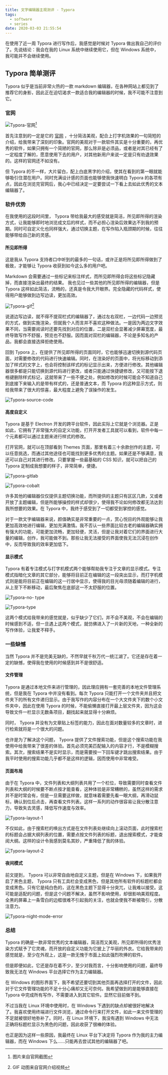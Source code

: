 ```yaml
---
title: 文字编辑器主观测评 - Typora
tags:
  - software
  - series
date: 2020-03-03 21:55:54
---
```


在使用了近一周 Typora 进行写作后，我感觉是时候对 Typora 做出我自己的评价了。先说结论：我会在我的 Linux 系统中继续使用它，但在 Windows 系统中，我可能并不会继续使用。

<!-- more -->

## Typora 简单测评

Typora 似乎是当前非常火热的一款 markdown 编辑器，在各种网站上都见到了推荐它的身影，因此正在迫切渴求一款适合我的编辑器的时候，我不可能不注意到它。

### 官网

![Typora-官网](https://pic.imgdb.cn/item/5e59d9ad6127cc071340f300.png)[^1]

首先注意到的一定是它的 [官网](https://typora.io/) ，十分简洁美观，配合上打字机效果的一句简短的介绍，给我带来了深刻的印象。官网的美观对于一款软件其实是十分重要的，再优秀的软件，如果只拥有一个简陋的官网，那么除非是必须品，或者是对其已经有了一定程度了解的，愿意使用下去的用户，对其他新用户来说一定是只有劝退效果的。这样的官网还不如没有。

但 Typora 的不一样，大片留白，配上白底黑字的介绍，使其在看到的第一眼就能够吸引住潜在用户。同时充满设计感的页面也能够使我快速明白 Typora 的各项有点，因此在浏览完官网后，我心中已经决定一定要尝试一下看上去如此优秀的文本编辑器了。

### 软件优势

在我使用的这段时间里， Typora 带给我最大的感受就是简洁，所见即所得的渲染方式，让我能够即时地浏览成文后的样式，而不必担心渲染后效果达不到我的预期。同时可自定义化也同样强大，通过切换主题，在写作陷入瓶颈期的时候，往往能够带给自己新的灵感。

#### 所见即所得

这是我从 Typora 支持者口中听到的最多的一句话，或许正是将所见即所得做到了极致，才能够让 Typora 收获到如今这么多的用户吧。 

Markdown 会需要通过一些标记来标注样式，而所见即所得会将这些标记隐藏掉，而直接渲染出最终的结果。 我也见过一些其他的所见即所得的编辑器，但是 Typora 这样如此简洁，流畅的，还真是令我大开眼界。完全隐藏的代码样式，使得用户能够做到边写边读，更加高效。

![Typora-gif](https://pic.imgdb.cn/item/5e5e67a698271cb2b85393e1.gif)[^2]

说道边写边读，就不得不提双栏式的编辑器了，通过左右双栏，一边代码一边预览的方式，做到实施渲染，但就我个人而言并不喜欢这种做法。一是因为两边文字效果不同，当需要阅读时还要先找到对应的位置，二是双栏会显著减少屏幕宽度，最终导致写作不舒服，预览也不舒服。因而面对双栏的编辑器，不论是多知名的产品，我都会直接选择拒绝使用。

回到 Typora 上，在提供了所见即所得的页面同时，它也能够迅速切换到源代码页面，对需要修改的代码进行快速编辑。同时，在渲染好的页面中，将光标移动到添加了样式的文字上，也会将控制该样式的标记显示出来，方便进行修改。其他编辑器很多都是只能切换到源代码进行更改，或者只能通过快捷键修改，又可能按下退格键删除样式标记，这就带来了一些不便之处，例如修改的时候可能会不知道自己到底接下来输入的是带有样式的，还是普通文本，而 Typora 的这种显示方式，则给我带来了很大的惊喜，最大程度上避免了误操作的发生。

![Typora-source-code](https://pic.imgdb.cn/item/5e5e6a1698271cb2b85492ea.png)

#### 高度自定义

Typora 是基于 Electron 开发的跨平台软件，因此实际上它就是个浏览器。正是如此，它拥有了非常强大的自定义功能，打开开发者工具就可以看到，软件中每一个元素都可以通过主题来进行样式的修改。

打开官网，就可以在顶部看到 Themes 页面，那里有着三十余款创作的主题，可以任意挑选，而通过其他途径也可能找到更多优秀的主题。如果还是不够满意，我还可以自己对其进行修改。只要掌握一些最基础的 CSS 知识，就可以把自己的 Typora 定制成我想要的样子，非常简单，便捷。

![Typora-gitlab](https://pic.imgdb.cn/item/5e5e659698271cb2b852aaca.png)

![Typora-cobalt](https://pic.imgdb.cn/item/5e5e65c098271cb2b852be6f.png)

许多其他的编辑器仅仅提供主题切换功能，而所提供的主题只有区区几款，又或者开放了主题编辑，但是所能够操控的样式却很少，使得我不论如何修改都无法达到我所想要的效果。在 Typora 中，我终于感受到了一切都受到掌控的感觉。

对于一款文字编辑器来说，颜值确实是非常重要的一点，赏心悦目的外观能够让我更加高效地进行编辑，更加充满激情。我不否认一些界面比较古老的编辑器确实拥有强大的功能，可能更加流畅，更加轻便，灵活，但是让我对着它们的界面进行大量的编辑，创作，我可能做不到。那些让我无法接受的界面使我无法沉浸在创作中，反而导致我的效率更加低下。 

#### 显示模式

Typora 有着专注模式与打字机模式两个能够帮助我专注于文章的显示模式。专注模式指暗化文章的其它部分，能够将目前正在编辑的这一段突出显示，而打字机模式则是能将目前正在编辑的这一行居中显示，使得我的目光毋须随着编辑的进行，从上至下不断移动，最后聚焦在底部这一不太舒服的位置。

![Typora-no-	type](https://pic.imgdb.cn/item/5e5e6ac898271cb2b8550a3c.png)

![Typora-type](https://pic.imgdb.cn/item/5e5e6b0f98271cb2b8553cef.png)

这两个模式给我带来的感觉就是，似乎缺少了它们，并不会不美观，不会在编辑的时候感到不适，但一旦遇上这两个模式，就仿佛进入了一片新的天地，一种全新的写作体验，让我爱不释手。

### 一些缺憾

当然 Typora 并不是完美无缺的，不然早就千秋万代一统江湖了。它还是存在着一定的缺憾，使得我在使用的时候感到并不是很舒适。

#### 文件管理

Typora 是通过本地文件来进行管理的，因此理应拥有一套完善的本地文件管理系统，但是我在 Typora 中并没有看到。每次 Typora 只能打开一个文件夹并且把文件夹下的所有文件递归显示。由于我写作的内容分布在一个大文件夹下的数个小文件夹中，因此在使用 Typora 的时候，不能偷懒直接打开最上层文件夹，因为这会导致文件一栏显示无数条项目，翻找起来就显得十分麻烦。 

同时， Typora 并没有为文章贴上标签的能力，因此在面对数量较多的文章时，进行检索就将是一个很大的问题。

也许是为了解决这个问题， Typora 提供了文件搜索功能，但是这个搜索功能在我使用中给我带来了很差的体验。首先必须完美匹配输入的内容才行，不是模糊搜索。其次，搜索结果不是实时显示，而是需要按一下回车键才跳出搜索结果。由于我平时使用的搜索功能几乎都不是这样的逻辑，因而使用中非常难受。

#### 页面布局

由于在 Typora 中，文件列表和大纲列表共用了一个栏位，导致需要同时查看文件列表和大纲的时候要不断点按才能查看，这种体验是非常糟糕的，虽然这样的需求并不是时常会有，但是一旦需要这样做，就意味着需要先看一眼大纲，再滑动鼠标，确认到位后点击，再查看文件列表。这样一系列的动作很容易让我分散注意力，导致失去灵感，降低写作速度与效率。

![Typora-layout-1](https://pic.imgdb.cn/item/5e5e6bda98271cb2b855c9ba.png)

不仅如此，由于搜索栏的唤出方式是在文件列表处继续向上滚动页面，此时搜索栏的标题会占据大纲列表的位置，需要点按文件列表的标题，退出搜索模式，才能查阅大纲。这样的设计令我感到莫名其妙，严重降低了我的体验。

![Typora-layout-2](https://pic.imgdb.cn/item/5e5e6bd698271cb2b855c676.png)

#### 夜间模式

前文提到， Typora 可以非常自由地自定义主题，但是在 Windows 下，如果我开启了黑色主题， Typora 只有工具栏会变成黑色，但是其他所有软件的标题栏都会变成黑色。只有它是纯白色的，这在黑色主题下显得十分突兀，让我难以接受。这可能是适配的问题，但是这个问题不解决，虽然不影响使用，却很影响美观程度。全黑的屏幕上一条雪白的边框很难不引起我的关注，也就会使我不断被吸引，分散注意力。

![Typora-night-mode-error](https://pic.imgdb.cn/item/5e5e5c5898271cb2b84f0c48.png)

### 总结

Typora 的确是一款非常优秀的文本编辑器，简洁而又美观，所见即所得的优秀渲染方式赋予了它灵魂，而开放的自定义功能为它披上了华丽的外衣。它给我带来的感觉就是，至少在外观上，这是一款无愧于市面上如此强烈吹捧的软件。

但是即便如此，它还是存在着不少，至少对我而言，十分影响使用的问题，最终导致我无法在 Windows 平台选择它作为主力编辑器。

在 Windows 的图形界面下，我不希望还要切到其他页面再选择打开的文件，因此对于它文件管理功能的不足十分心痛却又无可奈何。我希望做到的是能够直接在 Typora 中完成所有写作，不需要进入到其它软件。显然它目前做不到。

不过当我在 Linux 环境中使用时，在 Windows 下遇到的缺点却被很好地解决了。我喜欢使用终端进行文件浏览，通过命令行来打开文件，如此一来文件管理的不足就被很好地弥补了。同时，在 Linux 环境下，我没有遇到 Windows 中无法正确将标题栏显示为黑色的问题，因此收获了很棒的体验。

也正是因为这样一些原因，我最终在 Linux 平台下决定将 Typora 作为我的主力编辑器，而在 Windows 下么……只能再去尝试其他的编辑器了吧。

[^1]: 图片来自官网截图
[^2]: GIF 动图来自官网介绍视频